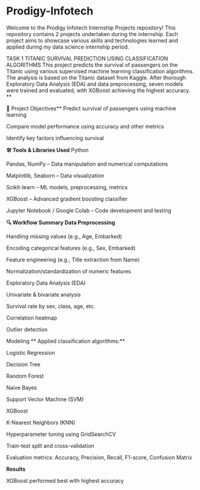 # Prodigy-Infotech
Welcome to the Prodigy Infotech Internship Projects repository! This repository contains 2 projects undertaken during the internship. Each project aims to showcase various skills and technologies learned and applied during my data science internship period.

TASK 1
TITANIC SURVIVAL PREDICTION USING CLASSIFICATION ALGORITHMS
This project predicts the survival of passengers on the Titanic using various supervised machine learning classification algorithms. The analysis is based on the Titanic dataset from Kaggle. After thorough Exploratory Data Analysis (EDA) and data preprocessing, seven models were trained and evaluated, with XGBoost achieving the highest accuracy.
**

📌 Project Objectives**
Predict survival of passengers using machine learning

Compare model performance using accuracy and other metrics

Identify key factors influencing survival

**🛠️ Tools & Libraries Used**
Python

Pandas, NumPy – Data manipulation and numerical computations

Matplotlib, Seaborn – Data visualization

Scikit-learn – ML models, preprocessing, metrics

XGBoost – Advanced gradient boosting classifier

Jupyter Notebook / Google Colab – Code development and testing

**🔍 Workflow Summary
Data Preprocessing**

Handling missing values (e.g., Age, Embarked)

Encoding categorical features (e.g., Sex, Embarked)

Feature engineering (e.g., Title extraction from Name)

Normalization/standardization of numeric features

Exploratory Data Analysis (EDA)

Univariate & bivariate analysis

Survival rate by sex, class, age, etc.

Correlation heatmap

Outlier detection

Modeling
**
Applied classification algorithms:**

Logistic Regression

Decision Tree

Random Forest

Naive Bayes

Support Vector Machine (SVM)

XGBoost

K-Nearest Neighbors (KNN)

Hyperparameter tuning using GridSearchCV

Train-test split and cross-validation

Evaluation metrics: Accuracy, Precision, Recall, F1-score, Confusion Matrix

**Results**

XGBoost performed best with highest accuracy





